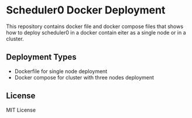 # Scheduler0 Docker Deployment

This repository contains docker file and docker compose files that shows how to deploy scheduler0 in a docker contain 
eiter as a single node or in a cluster. 

## Deployment Types

* Dockerfile for single node deployment
* Docker compose for cluster with three nodes deployment

## License

MIT License